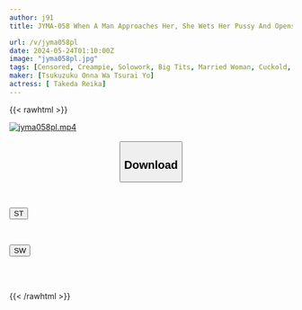 ```yaml
---
author: j91
title: JYMA-058 When A Man Approaches Her, She Wets Her Pussy And Opens Her Legs. A Voluptuous, Busty, Masochistic Wife Who Can't Refuse. Reika Takeda, A Masochistic Wife Who Feels Pleasure When Her Voluptuous Body Is Assaulted.

url: /v/jyma058pl
date: 2024-05-24T01:10:00Z
image: "jyma058pl.jpg"
tags: [Censored, Creampie, Solowork, Big Tits, Married Woman, Cuckold, Huge Butt	]
maker: [Tsukuzuku Onna Wa Tsurai Yo]
actress: [ Takeda Reika]
---
```



{{< rawhtml >}}

<div class="video" data-videoid="0ADxBaZlpXH0yA">
    <a href="javascript:;">
        <img src="/v/jyma058pl/jyma058pl.jpg" width="WIDTH" height="HEIGHT" alt="jyma058pl.mp4" loading="lazy">
    </a>
</div>

<script type="text/javascript" src="https://j91.asia/asset/on-demand-st.js"></script>

<br>
  <link rel="stylesheet" href="https://j91.asia/asset/bs5.css">
  
  <center>
  <button class="btn btn-primary" type="button" data-bs-toggle="collapse" data-bs-target=".multi-collapse" aria-expanded="false" aria-controls="multiCollapseExample1 multiCollapseExample2"><h2>Download</h2></button></center>
</p>
<div class="row">
  <div class="col">
    <div class="collapse multi-collapse" id="multiCollapseExample1">
      <div class="card card-body">
	      	      <br>
<div class="buttons">  
<p><a href="/v/jyma058pl/st.html" target="_blank"><button class="btn-hover color-3"><i class="fa fa-download"></i> ST</button></a></p></div>
    </div>
  </div>
</div>
  <div class="col">
    <div class="collapse multi-collapse" id="multiCollapseExample2">
      <div class="card card-body">
	      <br>
<div class="buttons">
<p><a href="/v/jyma058pl/sw.html" target="_blank"><button class="btn-hover color-2"><i class="fa fa-download"></i> SW</button></a></p></div>
<br><br>
      </div>
    </div>
  </div>
</div>

{{< /rawhtml >}}